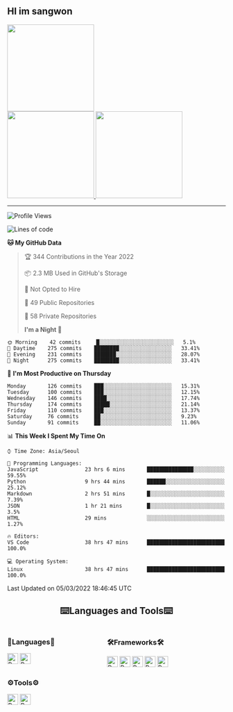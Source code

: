 ## HI im sangwon

<a href="#"> 
  <img src="https://github-readme-stats.vercel.app/api?username=nowgnas&theme=calm&show_icons=true" height='200px'>
</a><br>
<a href="#">
  <img src="https://github-readme-stats.vercel.app/api/top-langs/?username=nowgnas&theme=calm&exclude_repo=Jagi,assignment&layout=compact" height='200px'>
  <img src='http://mazassumnida.wtf/api/v2/generate_badge?boj=leo503801' height='200px'>
</a>

<hr>

<!--START_SECTION:waka-->

![Profile Views](http://img.shields.io/badge/Profile%20Views-9-blue)

![Lines of code](https://img.shields.io/badge/From%20Hello%20World%20I%27ve%20Written-492%20Thousand%20lines%20of%20code-blue)

**🐱 My GitHub Data**

> 🏆 344 Contributions in the Year 2022
>
> 📦 2.3 MB Used in GitHub's Storage
>
> 🚫 Not Opted to Hire
>
> 📜 49 Public Repositories
>
> 🔑 58 Private Repositories
>
> **I'm a Night 🦉**

```text
🌞 Morning    42 commits     █░░░░░░░░░░░░░░░░░░░░░░░░   5.1%
🌆 Daytime    275 commits    ████████░░░░░░░░░░░░░░░░░   33.41%
🌃 Evening    231 commits    ███████░░░░░░░░░░░░░░░░░░   28.07%
🌙 Night      275 commits    ████████░░░░░░░░░░░░░░░░░   33.41%

```

📅 **I'm Most Productive on Thursday**

```text
Monday       126 commits    ███░░░░░░░░░░░░░░░░░░░░░░   15.31%
Tuesday      100 commits    ███░░░░░░░░░░░░░░░░░░░░░░   12.15%
Wednesday    146 commits    ████░░░░░░░░░░░░░░░░░░░░░   17.74%
Thursday     174 commits    █████░░░░░░░░░░░░░░░░░░░░   21.14%
Friday       110 commits    ███░░░░░░░░░░░░░░░░░░░░░░   13.37%
Saturday     76 commits     ██░░░░░░░░░░░░░░░░░░░░░░░   9.23%
Sunday       91 commits     ██░░░░░░░░░░░░░░░░░░░░░░░   11.06%

```

📊 **This Week I Spent My Time On**

```text
⌚︎ Time Zone: Asia/Seoul

💬 Programming Languages:
JavaScript               23 hrs 6 mins       ███████████████░░░░░░░░░░   59.55%
Python                   9 hrs 44 mins       ██████░░░░░░░░░░░░░░░░░░░   25.12%
Markdown                 2 hrs 51 mins       █░░░░░░░░░░░░░░░░░░░░░░░░   7.39%
JSON                     1 hr 21 mins        █░░░░░░░░░░░░░░░░░░░░░░░░   3.5%
HTML                     29 mins             ░░░░░░░░░░░░░░░░░░░░░░░░░   1.27%

🔥 Editors:
VS Code                  38 hrs 47 mins      █████████████████████████   100.0%

💻 Operating System:
Linux                    38 hrs 47 mins      █████████████████████████   100.0%

```

Last Updated on 05/03/2022 18:46:45 UTC

<!--END_SECTION:waka-->

<!-- <div align="center">
  <h2>⌨️Languages and Tools⌨️</h2>
  <div align=flex>
    <img height="25px" src="https://img.shields.io/badge/Python-3776AB?style=flat&amp;logo=Python&amp;logoColor=white" alt="Python Badge">
    <img height="25px" src="https://img.shields.io/badge/Javascript-F7DF1E?style=flat&amp;logo=Javascript&amp;logoColor=white" alt="Python Badge">
  </div>

  <div>
  <img height="25px" src="https://img.shields.io/badge/Express-000000?style=flat&amp;logo=Express&amp;logoColor=white" alt="Python Badge">
  <img height="25px" src="https://img.shields.io/badge/Node js-339933?style=flat&amp;logo=Node.js&amp;logoColor=white" alt="Python Badge">
  <img height="25px" src="https://img.shields.io/badge/MongoDB-47A248?style=flat&amp;logo=MongoDB&amp;logoColor=white" alt="Python Badge">
  <img height="25px" src="https://img.shields.io/badge/React-61DAFB?style=flat&amp;logo=React&amp;logoColor=white" alt="Python Badge">
   <img height="25px" src="https://img.shields.io/badge/TensorFlow-FF6F00?style=flat&amp;logo=TensorFlow&amp;logoColor=white" alt="Python Badge">
  </div>
  <div>
  <img height="25px" src="https://img.shields.io/badge/Visual Studio Code-007ACC?style=flat&amp;logo=Visual Studio Code&amp;logoColor=white" alt="Python Badge">
  <img height="25px" src="https://img.shields.io/badge/Ubuntu-E95420?style=flat&amp;logo=Ubuntu&amp;logoColor=white" alt="Python Badge">
  </div>
</div>
<br> -->

<h2 align=center>⌨️Languages and Tools⌨️</h2>
<div>
  <div style='float:left; margin-right:30px; width:200px'>
  <h3>🎈Languages🎈</h3>
  <div>
    <img height="25px" src="https://img.shields.io/badge/Python-3776AB?style=flat&amp;logo=Python&amp;logoColor=white" alt="Python Badge">
      <img height="25px" src="https://img.shields.io/badge/Javascript-F7DF1E?style=flat&amp;logo=Javascript&amp;logoColor=white" alt="Python Badge">
  </div>
  
  </div>
  <div style='float:left; margin-right:30px; width:200px'>
  <h3>🛠️Frameworks🛠️</h3>
  <div>
    <img height="25px" src="https://img.shields.io/badge/Express-000000?style=flat&amp;logo=Express&amp;logoColor=white" alt="Python Badge">
    <img height="25px" src="https://img.shields.io/badge/Node js-339933?style=flat&amp;logo=Node.js&amp;logoColor=white" alt="Python Badge">
    <img height="25px" src="https://img.shields.io/badge/MongoDB-47A248?style=flat&amp;logo=MongoDB&amp;logoColor=white" alt="Python Badge">
    <img height="25px" src="https://img.shields.io/badge/React-61DAFB?style=flat&amp;logo=React&amp;logoColor=white" alt="Python Badge">
     <img height="25px" src="https://img.shields.io/badge/TensorFlow-FF6F00?style=flat&amp;logo=TensorFlow&amp;logoColor=white" alt="Python Badge">
  </div>
  </div>
  <div style='float:left;'>
  <h3>⚙️Tools⚙️</h3>
  <div>
    <img height="25px" src="https://img.shields.io/badge/Visual Studio Code-007ACC?style=flat&amp;logo=Visual Studio Code&amp;logoColor=white" alt="Python Badge">
    <img height="25px" src="https://img.shields.io/badge/Ubuntu-E95420?style=flat&amp;logo=Ubuntu&amp;logoColor=white" alt="Python Badge">
  </div>
  </div>
</div>

<!-- ![trophy](https://github-profile-trophy.vercel.app/?username=nowgnas&column=7&margin-w=15&margin-h=15) -->

<!--
**Marshmellowon/Marshmellowon** is a ✨ _special_ ✨ repository because its `README.md` (this file) appears on your GitHub profile.

Here are some ideas to get you started:

- 🔭 I’m currently working on ...
- 🌱 I’m currently learning ...
- 👯 I’m looking to collaborate on ...
- 🤔 I’m looking for help with ...
- 💬 Ask me about ...
- 📫 How to reach me: ...
- 😄 Pronouns: ...
- ⚡ Fun fact: ...
-->

<!-- style='display:grid; grid-template-columns: auto auto auto;' -->
